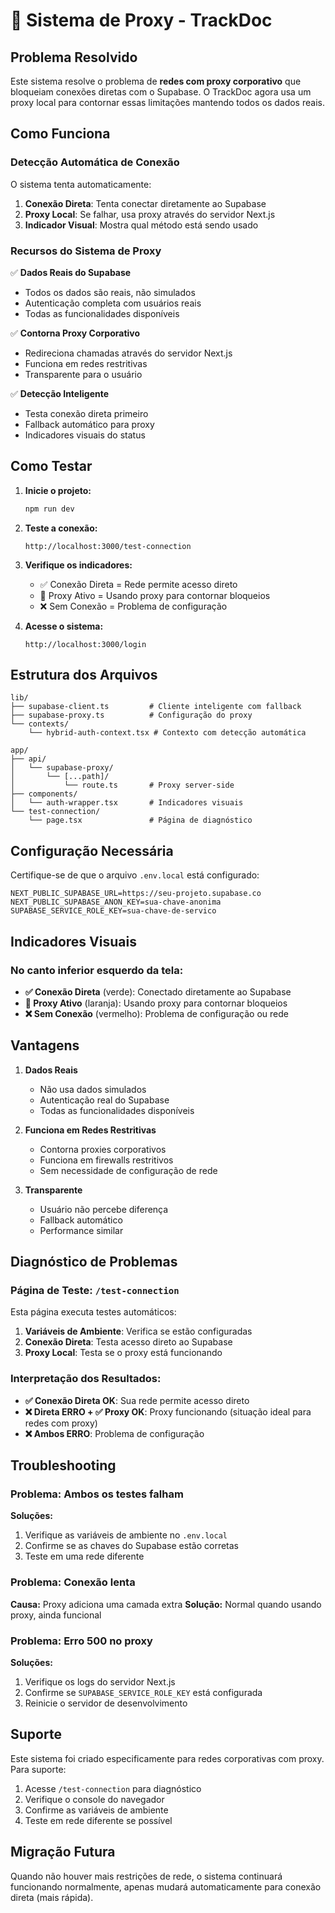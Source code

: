 # 🔄 Sistema de Proxy - TrackDoc

## Problema Resolvido

Este sistema resolve o problema de **redes com proxy corporativo** que bloqueiam conexões diretas com o Supabase. O TrackDoc agora usa um proxy local para contornar essas limitações mantendo todos os dados reais.

## Como Funciona

### Detecção Automática de Conexão
O sistema tenta automaticamente:
1. **Conexão Direta**: Tenta conectar diretamente ao Supabase
2. **Proxy Local**: Se falhar, usa proxy através do servidor Next.js
3. **Indicador Visual**: Mostra qual método está sendo usado

### Recursos do Sistema de Proxy

✅ **Dados Reais do Supabase**
- Todos os dados são reais, não simulados
- Autenticação completa com usuários reais
- Todas as funcionalidades disponíveis

✅ **Contorna Proxy Corporativo**
- Redireciona chamadas através do servidor Next.js
- Funciona em redes restritivas
- Transparente para o usuário

✅ **Detecção Inteligente**
- Testa conexão direta primeiro
- Fallback automático para proxy
- Indicadores visuais do status

## Como Testar

1. **Inicie o projeto:**
   ```bash
   npm run dev
   ```

2. **Teste a conexão:**
   ```
   http://localhost:3000/test-connection
   ```

3. **Verifique os indicadores:**
   - ✅ Conexão Direta = Rede permite acesso direto
   - 🔄 Proxy Ativo = Usando proxy para contornar bloqueios
   - ❌ Sem Conexão = Problema de configuração

4. **Acesse o sistema:**
   ```
   http://localhost:3000/login
   ```

## Estrutura dos Arquivos

```
lib/
├── supabase-client.ts         # Cliente inteligente com fallback
├── supabase-proxy.ts          # Configuração do proxy
└── contexts/
    └── hybrid-auth-context.tsx # Contexto com detecção automática

app/
├── api/
│   └── supabase-proxy/
│       └── [...path]/
│           └── route.ts       # Proxy server-side
├── components/
│   └── auth-wrapper.tsx       # Indicadores visuais
└── test-connection/
    └── page.tsx               # Página de diagnóstico
```

## Configuração Necessária

Certifique-se de que o arquivo `.env.local` está configurado:

```env
NEXT_PUBLIC_SUPABASE_URL=https://seu-projeto.supabase.co
NEXT_PUBLIC_SUPABASE_ANON_KEY=sua-chave-anonima
SUPABASE_SERVICE_ROLE_KEY=sua-chave-de-servico
```

## Indicadores Visuais

### No canto inferior esquerdo da tela:

- **✅ Conexão Direta** (verde): Conectado diretamente ao Supabase
- **🔄 Proxy Ativo** (laranja): Usando proxy para contornar bloqueios
- **❌ Sem Conexão** (vermelho): Problema de configuração ou rede

## Vantagens

1. **Dados Reais**
   - Não usa dados simulados
   - Autenticação real do Supabase
   - Todas as funcionalidades disponíveis

2. **Funciona em Redes Restritivas**
   - Contorna proxies corporativos
   - Funciona em firewalls restritivos
   - Sem necessidade de configuração de rede

3. **Transparente**
   - Usuário não percebe diferença
   - Fallback automático
   - Performance similar

## Diagnóstico de Problemas

### Página de Teste: `/test-connection`

Esta página executa testes automáticos:

1. **Variáveis de Ambiente**: Verifica se estão configuradas
2. **Conexão Direta**: Testa acesso direto ao Supabase
3. **Proxy Local**: Testa se o proxy está funcionando

### Interpretação dos Resultados:

- **✅ Conexão Direta OK**: Sua rede permite acesso direto
- **❌ Direta ERRO + ✅ Proxy OK**: Proxy funcionando (situação ideal para redes com proxy)
- **❌ Ambos ERRO**: Problema de configuração

## Troubleshooting

### Problema: Ambos os testes falham
**Soluções:**
1. Verifique as variáveis de ambiente no `.env.local`
2. Confirme se as chaves do Supabase estão corretas
3. Teste em uma rede diferente

### Problema: Conexão lenta
**Causa:** Proxy adiciona uma camada extra
**Solução:** Normal quando usando proxy, ainda funcional

### Problema: Erro 500 no proxy
**Soluções:**
1. Verifique os logs do servidor Next.js
2. Confirme se `SUPABASE_SERVICE_ROLE_KEY` está configurada
3. Reinicie o servidor de desenvolvimento

## Suporte

Este sistema foi criado especificamente para redes corporativas com proxy. Para suporte:

1. Acesse `/test-connection` para diagnóstico
2. Verifique o console do navegador
3. Confirme as variáveis de ambiente
4. Teste em rede diferente se possível

## Migração Futura

Quando não houver mais restrições de rede, o sistema continuará funcionando normalmente, apenas mudará automaticamente para conexão direta (mais rápida).